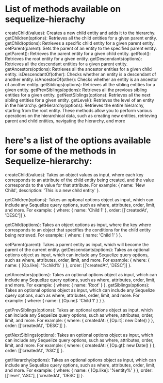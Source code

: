 # List of methods available on sequelize-hierachy

createChild(values): Creates a new child entity and adds it to the hierarchy.
getChildren(options): Retrieves all the child entities for a given parent entity.
getChild(options): Retrieves a specific child entity for a given parent entity.
setParent(parent): Sets the parent of an entity to the specified parent entity.
getParent(): Retrieves the parent entity for a given child entity.
getRoot(): Retrieves the root entity for a given entity.
getDescendants(options): Retrieves all the descendant entities for a given parent entity.
getAncestors(options): Retrieves all the ancestor entities for a given child entity.
isDescendantOf(other): Checks whether an entity is a descendant of another entity.
isAncestorOf(other): Checks whether an entity is an ancestor of another entity.
getSiblings(options): Retrieves all the sibling entities for a given entity.
getPrevSiblings(options): Retrieves all the previous sibling entities for a given entity.
getNextSiblings(options): Retrieves all the next sibling entities for a given entity.
getLevel(): Retrieves the level of an entity in the hierarchy.
getHierarchy(options): Retrieves the entire hierarchy, starting from the root entity.
These methods allow you to perform various operations on the hierarchical data, such as creating new entities, retrieving parent and child entities, navigating the hierarchy, and more

# here's a list of the options available for some of the methods in Sequelize-hierarchy:

createChild(values): Takes an object values as input, where each key corresponds to an attribute of the child entity being created, and the value corresponds to the value for that attribute. For example: { name: 'New Child', description: 'This is a new child entity' }.

getChildren(options): Takes an optional options object as input, which can include any Sequelize query options, such as where, attributes, order, limit, and more. For example: { where: { name: 'Child 1' }, order: [['createdAt', 'DESC']] }.

getChild(options): Takes an object options as input, where the key where corresponds to an object that specifies the conditions for the child entity being retrieved. For example: { where: { name: 'Child 1' } }.

setParent(parent): Takes a parent entity as input, which will become the parent of the current entity.
getDescendants(options): Takes an optional options object as input, which can include any Sequelize query options, such as where, attributes, order, limit, and more. For example: { where: { name: { [Op.like]: '%child%' } }, order: [['createdAt', 'DESC']] }.

getAncestors(options): Takes an optional options object as input, which can include any Sequelize query options, such as where, attributes, order, limit, and more. For example: { where: { name: 'Root' } }.
getSiblings(options): Takes an optional options object as input, which can include any Sequelize query options, such as where, attributes, order, limit, and more. For example: { where: { name: { [Op.ne]: 'Child 1' } } }.

getPrevSiblings(options): Takes an optional options object as input, which can include any Sequelize query options, such as where, attributes, order, limit, and more. For example: { where: { createdAt: { [Op.lt]: new Date() } }, order: [['createdAt', 'DESC']] }.

getNextSiblings(options): Takes an optional options object as input, which can include any Sequelize query options, such as where, attributes, order, limit, and more. For example: { where: { createdAt: { [Op.gt]: new Date() } }, order: [['createdAt', 'ASC']] }.

getHierarchy(options): Takes an optional options object as input, which can include any Sequelize query options, such as where, attributes, order, limit, and more. For example: { where: { name: { [Op.like]: '%entity%' } }, order: [['level', 'ASC'], ['createdAt', 'DESC']] }.
